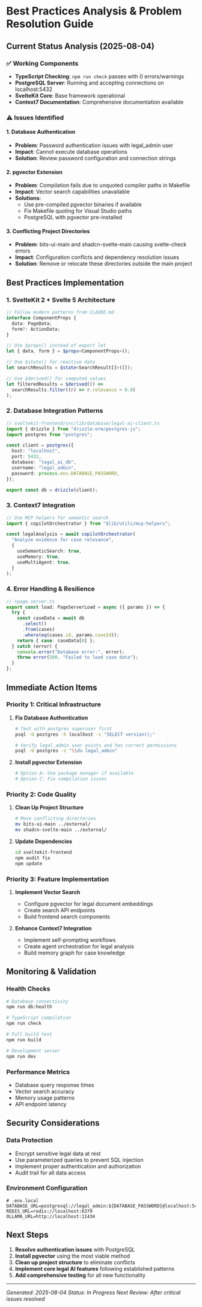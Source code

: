 # Best Practices Analysis & Problem Resolution Guide

## Current Status Analysis (2025-08-04)

### ✅ Working Components

- **TypeScript Checking**: `npm run check` passes with 0 errors/warnings
- **PostgreSQL Server**: Running and accepting connections on localhost:5432
- **SvelteKit Core**: Base framework operational
- **Context7 Documentation**: Comprehensive documentation available

### ⚠️ Issues Identified

#### 1. Database Authentication

- **Problem**: Password authentication issues with legal_admin user
- **Impact**: Cannot execute database operations
- **Solution**: Review password configuration and connection strings

#### 2. pgvector Extension

- **Problem**: Compilation fails due to unquoted compiler paths in Makefile
- **Impact**: Vector search capabilities unavailable
- **Solutions**:
  - Use pre-compiled pgvector binaries if available
  - Fix Makefile quoting for Visual Studio paths
  - PostgreSQL with pgvector pre-installed

#### 3. Conflicting Project Directories

- **Problem**: bits-ui-main and shadcn-svelte-main causing svelte-check errors
- **Impact**: Configuration conflicts and dependency resolution issues
- **Solution**: Remove or relocate these directories outside the main project

## Best Practices Implementation

### 1. SvelteKit 2 + Svelte 5 Architecture

```typescript
// Follow modern patterns from CLAUDE.md
interface ComponentProps {
  data: PageData;
  form?: ActionData;
}

// Use $props() instead of export let
let { data, form } = $props<ComponentProps>();

// Use $state() for reactive data
let searchResults = $state<SearchResult[]>([]);

// Use $derived() for computed values
let filteredResults = $derived(() =>
  searchResults.filter((r) => r.relevance > 0.8)
);
```

### 2. Database Integration Patterns

```typescript
// sveltekit-frontend/src/lib/database/legal-ai-client.ts
import { drizzle } from "drizzle-orm/postgres-js";
import postgres from "postgres";

const client = postgres({
  host: "localhost",
  port: 5432,
  database: "legal_ai_db",
  username: "legal_admin",
  password: process.env.DATABASE_PASSWORD,
});

export const db = drizzle(client);
```

### 3. Context7 Integration

```typescript
// Use MCP helpers for semantic search
import { copilotOrchestrator } from "$lib/utils/mcp-helpers";

const legalAnalysis = await copilotOrchestrator(
  "Analyze evidence for case relevance",
  {
    useSemanticSearch: true,
    useMemory: true,
    useMultiAgent: true,
  }
);
```

### 4. Error Handling & Resilience

```typescript
// +page.server.ts
export const load: PageServerLoad = async ({ params }) => {
  try {
    const caseData = await db
      .select()
      .from(cases)
      .where(eq(cases.id, params.caseId));
    return { case: caseData[0] };
  } catch (error) {
    console.error("Database error:", error);
    throw error(500, "Failed to load case data");
  }
};
```

## Immediate Action Items

### Priority 1: Critical Infrastructure

1. **Fix Database Authentication**

   ```bash
   # Test with postgres superuser first
   psql -U postgres -h localhost -c "SELECT version();"

   # Verify legal_admin user exists and has correct permissions
   psql -U postgres -c "\\du legal_admin"
   ```

2. **Install pgvector Extension**
   ```bash
   # Option A: Use package manager if available
   # Option C: Fix compilation issues
   ```

### Priority 2: Code Quality

1. **Clean Up Project Structure**

   ```bash
   # Move conflicting directories
   mv bits-ui-main ../external/
   mv shadcn-svelte-main ../external/
   ```

2. **Update Dependencies**
   ```bash
   cd sveltekit-frontend
   npm audit fix
   npm update
   ```

### Priority 3: Feature Implementation

1. **Implement Vector Search**

   - Configure pgvector for legal document embeddings
   - Create search API endpoints
   - Build frontend search components

2. **Enhance Context7 Integration**
   - Implement self-prompting workflows
   - Create agent orchestration for legal analysis
   - Build memory graph for case knowledge

## Monitoring & Validation

### Health Checks

```bash
# Database connectivity
npm run db:health

# TypeScript compilation
npm run check

# Full build test
npm run build

# Development server
npm run dev
```

### Performance Metrics

- Database query response times
- Vector search accuracy
- Memory usage patterns
- API endpoint latency

## Security Considerations

### Data Protection

- Encrypt sensitive legal data at rest
- Use parameterized queries to prevent SQL injection
- Implement proper authentication and authorization
- Audit trail for all data access

### Environment Configuration

```env
# .env.local
DATABASE_URL=postgresql://legal_admin:${DATABASE_PASSWORD}@localhost:5432/legal_ai_db
REDIS_URL=redis://localhost:6379
OLLAMA_URL=http://localhost:11434
```

## Next Steps

1. **Resolve authentication issues** with PostgreSQL
2. **Install pgvector** using the most viable method
3. **Clean up project structure** to eliminate conflicts
4. **Implement core legal AI features** following established patterns
5. **Add comprehensive testing** for all new functionality

---

_Generated: 2025-08-04_
_Status: In Progress_
_Next Review: After critical issues resolved_
